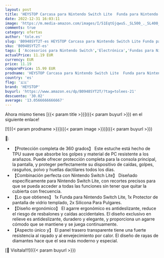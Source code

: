 ```yaml
---
layout: post
title: 'HEYSTOP Carcasa para Nintendo Switch Lite  Funda para Nintendo Switch Lite con Protector de Pantalla para Nintendo Switch Lite Console y Grips con Agarres para el Pulgar - Rosa'
date: 2022-12-31 16:03:11
image: 'https://m.media-amazon.com/images/I/51EqtGjqwuS._SL500_._SL400_.jpg'
comments: true
category: ofertas
author: 'tole.es'
slug: 'B0948SYT2T-es HEYSTOP Carcasa para Nintendo Switch Lite Funda para...'
sku: 'B0948SYT2T-es'
tags: [ 'Accesorios para Nintendo Switch','Electrónica','Fundas para Nintendo Switch','Fundas y almacenamiento para Nintendo Switch','Hardware y juegos para Nintendo Switch','Videojuegos','heystop','nintendo','🇪🇸', ]
actualPrice: 11.19 EUR
currency: EUR
price: 11.19
comparePrice: 15.99 EUR
prodname: 'HEYSTOP Carcasa para Nintendo Switch Lite  Funda para Nintendo Switch Lite con Protector de Pantalla para Nintendo Switch Lite Console y Grips con Agarres para el Pulgar - Rosa'
country: 'es'
flag: '🇪🇸'
brand: 'HEYSTOP'
buyurl: 'https://www.amazon.es/dp/B0948SYT2T/?tag=tolees-21'
descuento: '30.02'
average: '13.0566666666667'
---
```


Ahora mismo tienes [{{< param title >}}]({{< param buyurl >}}) en el siguiente enlace!

[![{{< param prodname >}}]({{< param image >}})]({{< param buyurl >}})

🔎:

- 【Protección completa de 360 grados】 Este estuche está hecho de TPU suave que absorbe los golpes y material de PC resistente a los arañazos. Puede ofrecer protección completa para la consola principal, la pantalla, y proteger perfectamente su dispositivo de caídas, golpes, rasguños, polvo y huellas dactilares todos los días.
- 【Combinación perfecta con Nintendo Switch Lite】 Diseñado específicamente para Nintendo Switch Lite, con recortes precisos para que se pueda acceder a todas las funciones sin tener que quitar la cubierta con frecuencia.
- 【Lo que obtienes】 1x Funda para Nintendo Switch Lite, 1x Protector de pantalla de vidrio templado, 2x Silicona Para Pulgares.
- 【Diseño ergonómico】 El agarre ergonómico es antideslizante, reduce el riesgo de resbalones y caídas accidentales. El diseño exclusivo en relieve es antideslizante, duradero y elegante, y proporciona un agarre cómodo que se mantiene y se juega continuamente.
- 【Aspecto único y】 El panel trasero transparente tiene una fuerte resistencia al rayado y al envejecimiento por calor. El diseño de rayas de diamantes hace que el sea más moderno y especial.

[🛒 Visítala!!!]({{< param buyurl >}})
